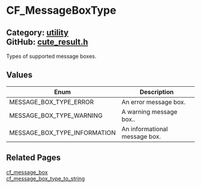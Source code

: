 [](../header.md ':include')

# CF_MessageBoxType

Category: [utility](https://github.com/RandyGaul/cute_framework/blob/master/docs/api_reference?id=utility)  
GitHub: [cute_result.h](https://github.com/RandyGaul/cute_framework/blob/master/include/cute_result.h)  
---

Types of supported message boxes.

## Values

Enum | Description
--- | ---
MESSAGE_BOX_TYPE_ERROR | An error message box.
MESSAGE_BOX_TYPE_WARNING | A warning message box..
MESSAGE_BOX_TYPE_INFORMATION | An informational message box.

## Related Pages

[cf_message_box](https://github.com/RandyGaul/cute_framework/blob/master/docs/utility/cf_message_box.md)  
[cf_message_box_type_to_string](https://github.com/RandyGaul/cute_framework/blob/master/docs/utility/cf_message_box_type_to_string.md)  
